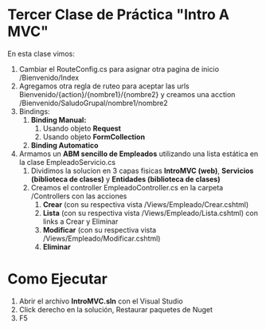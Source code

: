 # Tercer Clase de Práctica "Intro A MVC"

En esta clase vimos:
1. Cambiar el RouteConfig.cs para asignar otra pagina de inicio /Bienvenido/Index
2. Agregamos otra regla de ruteo para aceptar las urls Bienvenido/{action}/{nombre1}/{nombre2} y creamos una acction /Bienvenido/SaludoGrupal/nombre1/nombre2 
3. Bindings:
	1. **Binding Manual:**
		1. Usando objeto **Request**
		2. Usando objeto **FormCollection**
	2. **Binding Automatico**
4. Armamos un **ABM sencillo de Empleados** utilizando una lista estática en la clase EmpleadoServicio.cs
	1. Dividimos la solucion en 3 capas fisicas **IntroMVC (web)**, **Servicios (biblioteca de clases)** y **Entidades (biblioteca de clases)**
	2. Creamos el controller EmpleadoController.cs en la carpeta /Controllers con las acciones
		1. **Crear** (con su respectiva vista /Views/Empleado/Crear.cshtml)
		2. **Lista** (con su respectiva vista /Views/Empleado/Lista.cshtml) con links a Crear y Eliminar 
		3. **Modificar** (con su respectiva vista /Views/Empleado/Modificar.cshtml)
		4. **Eliminar**
		
# Como Ejecutar
1. Abrir el archivo **IntroMVC.sln** con el Visual Studio
2. Click derecho en la solución, Restaurar paquetes de Nuget
3. F5